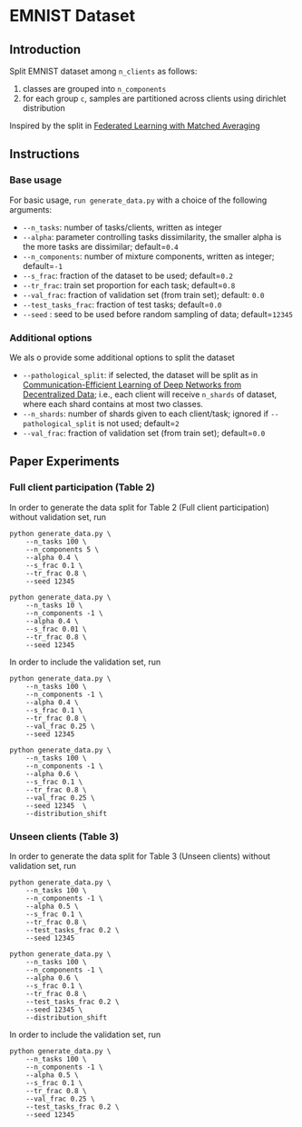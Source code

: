 # EMNIST Dataset

## Introduction

Split EMNIST dataset among `n_clients` as follows:

1. classes are grouped into `n_components`
2. for each group `c`, samples are partitioned across clients using dirichlet distribution

Inspired by the split in [Federated Learning with Matched Averaging](https://arxiv.org/abs/2002.06440)

## Instructions

### Base usage

For basic usage, `run generate_data.py` with a choice of the following arguments:

- ```--n_tasks```: number of tasks/clients, written as integer
- ```--alpha```: parameter controlling tasks dissimilarity, the smaller alpha is the more tasks are dissimilar;
  default=``0.4``
- ```--n_components```: number of mixture components, written as integer; default=``-1``
- ```--s_frac```: fraction of the dataset to be used; default=``0.2``
- ```--tr_frac```: train set proportion for each task; default=``0.8``
- ```--val_frac```: fraction of validation set (from train set); default: ``0.0``
- ```--test_tasks_frac```: fraction of test tasks; default=``0.0``
- ```--seed``` : seed to be used before random sampling of data; default=``12345``

### Additional options

We als o provide some additional options to split the dataset

- ```--pathological_split```: if selected, the dataset will be split as in
  [Communication-Efficient Learning of Deep Networks from Decentralized Data](https://arxiv.org/abs/1602.05629);
  i.e., each client will receive `n_shards` of dataset, where each shard contains at most two classes.
- ```--n_shards```: number of shards given to each client/task;
  ignored if `--pathological_split` is not used;
  default=`2`
- ```--val_frac```: fraction of validation set (from train set); default=`0.0`

## Paper Experiments

### Full client participation (Table 2)

In order to generate the data split for Table 2 (Full client participation)
without validation set, run

```
python generate_data.py \
    --n_tasks 100 \
    --n_components 5 \
    --alpha 0.4 \
    --s_frac 0.1 \
    --tr_frac 0.8 \
    --seed 12345    
```

```
python generate_data.py \
    --n_tasks 10 \
    --n_components -1 \
    --alpha 0.4 \
    --s_frac 0.01 \
    --tr_frac 0.8 \
    --seed 12345    
```

In order to include the validation set, run

```
python generate_data.py \
    --n_tasks 100 \
    --n_components -1 \
    --alpha 0.4 \
    --s_frac 0.1 \
    --tr_frac 0.8 \
    --val_frac 0.25 \
    --seed 12345    
```

```
python generate_data.py \
    --n_tasks 100 \
    --n_components -1 \
    --alpha 0.6 \
    --s_frac 0.1 \
    --tr_frac 0.8 \
    --val_frac 0.25 \
    --seed 12345  \
    --distribution_shift  
```

### Unseen clients (Table 3)

In order to generate the data split for Table 3 (Unseen clients) without
validation set, run

```
python generate_data.py \
    --n_tasks 100 \
    --n_components -1 \
    --alpha 0.5 \
    --s_frac 0.1 \
    --tr_frac 0.8 \
    --test_tasks_frac 0.2 \
    --seed 12345
```

```
python generate_data.py \
    --n_tasks 100 \
    --n_components -1 \
    --alpha 0.6 \
    --s_frac 0.1 \
    --tr_frac 0.8 \
    --test_tasks_frac 0.2 \
    --seed 12345 \
    --distribution_shift
```

In order to include the validation set, run

```
python generate_data.py \
    --n_tasks 100 \
    --n_components -1 \
    --alpha 0.5 \
    --s_frac 0.1 \
    --tr_frac 0.8 \
    --val_frac 0.25 \
    --test_tasks_frac 0.2 \
    --seed 12345
```

